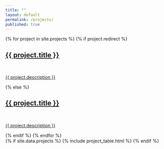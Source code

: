 ```yaml
---
title: ""
layout: default
permalink: /projects/
published: true
---
```


<div class="ProjectContainer">
  <div class="gallery">
    {% for project in site.projects %}
      {% if project.redirect %}
        <div class="projectTile">
          <a href="{{ project.redirect }}" target="_blank">
            <span>
              <h2>{{ project.title }}</h2>
              <br/>
              <p>{{ project.description }}</p>
            </span>
          </a>
        </div>
      {% else %}
        <div class="projectTile">
          <a href="{{ project.url | prepend: site.baseurl | prepend: site.url }}">
            <span>
              <h2>{{ project.title }}</h2>
              <br/>
              <p>{{ project.description }}</p>
            </span>
          </a>
        </div>
      {% endif %}
    {% endfor %}
  </div>
</div>

<div>
  {% if site.data.projects %}
    {% include project_table.html %}
  {% endif %}
</div>

